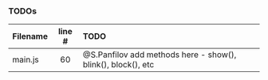### TODOs
| Filename | line # | TODO
|:------|:------:|:------
| main.js | 60 | @S.Panfilov add methods here - show(), blink(), block(), etc